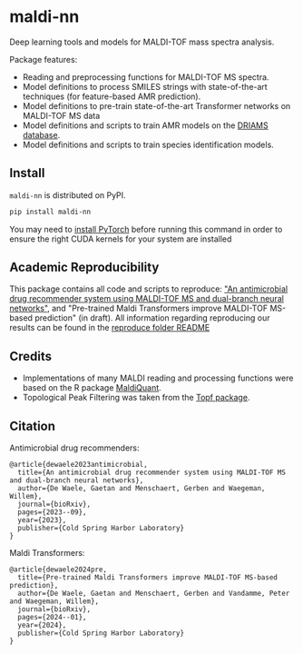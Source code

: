 # maldi-nn
Deep learning tools and models for MALDI-TOF mass spectra analysis.

Package features:
- Reading and preprocessing functions for MALDI-TOF MS spectra.
- Model definitions to process SMILES strings with state-of-the-art techniques (for feature-based AMR prediction).
- Model definitions to pre-train state-of-the-art Transformer networks on MALDI-TOF MS data
- Model definitions and scripts to train AMR models on the [DRIAMS database](https://datadryad.org/stash/dataset/doi:10.5061/dryad.bzkh1899q).
- Model definitions and scripts to train species identification models.

## Install

`maldi-nn` is distributed on PyPI.
```bash
pip install maldi-nn
```

You may need to [install PyTorch](https://pytorch.org/get-started/locally/) before running this command in order to ensure the right CUDA kernels for your system are installed

## Academic Reproducibility

This package contains all code and scripts to reproduce: ["An antimicrobial drug recommender system using MALDI-TOF MS and dual-branch neural networks"](https://www.biorxiv.org/content/10.1101/2023.09.28.559916v3), and "Pre-trained Maldi Transformers improve MALDI-TOF MS-based prediction" (in draft).
All information regarding reproducing our results can be found in the [reproduce folder README](https://github.com/gdewael/maldi-nn/tree/main/maldi_nn/reproduce)

## Credits
- Implementations of many MALDI reading and processing functions were based on the R package [MaldiQuant](https://github.com/sgibb/MALDIquant).
- Topological Peak Filtering was taken from the [Topf package](https://github.com/BorgwardtLab/Topf).

## Citation

Antimicrobial drug recommenders:

```
@article{dewaele2023antimicrobial,
  title={An antimicrobial drug recommender system using MALDI-TOF MS and dual-branch neural networks},
  author={De Waele, Gaetan and Menschaert, Gerben and Waegeman, Willem},
  journal={bioRxiv},
  pages={2023--09},
  year={2023},
  publisher={Cold Spring Harbor Laboratory}
}

```

Maldi Transformers:

```
@article{dewaele2024pre,
  title={Pre-trained Maldi Transformers improve MALDI-TOF MS-based prediction},
  author={De Waele, Gaetan and Menschaert, Gerben and Vandamme, Peter and Waegeman, Willem},
  journal={bioRxiv},
  pages={2024--01},
  year={2024},
  publisher={Cold Spring Harbor Laboratory}
}

```
